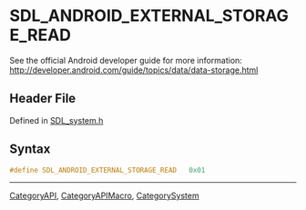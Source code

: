 # SDL_ANDROID_EXTERNAL_STORAGE_READ

See the official Android developer guide for more information: http://developer.android.com/guide/topics/data/data-storage.html

## Header File

Defined in [SDL_system.h](https://github.com/libsdl-org/SDL/blob/SDL2/include/SDL_system.h)

## Syntax

```c
#define SDL_ANDROID_EXTERNAL_STORAGE_READ   0x01
```





----
[CategoryAPI](CategoryAPI), [CategoryAPIMacro](CategoryAPIMacro), [CategorySystem](CategorySystem)

